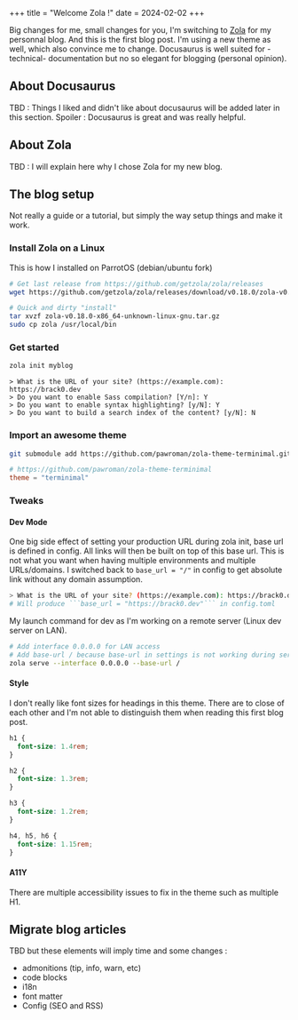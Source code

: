 +++
title = "Welcome Zola !"
date = 2024-02-02
+++

Big changes for me, small changes for you, I'm switching to [Zola](https://www.getzola.org/) for my personnal blog. And this is the first blog post. I'm using a new theme as well, which also convince me to change. Docusaurus is well suited for -technical- documentation but no so elegant for blogging (personal opinion).

<!-- more -->

## About Docusaurus

TBD : Things I liked and didn't like about docusaurus will be added later in this section. Spoiler : Docusaurus is great and was really helpful.

## About Zola

TBD : I will explain here why I chose Zola for my new blog.

## The blog setup

Not really a guide or a tutorial, but simply the way setup things and make it work.

### Install Zola on a Linux

This is how I installed on ParrotOS (debian/ubuntu fork)

```sh
# Get last release from https://github.com/getzola/zola/releases
wget https://github.com/getzola/zola/releases/download/v0.18.0/zola-v0.18.0-x86_64-unknown-linux-gnu.tar.gz

# Quick and dirty "install"
tar xvzf zola-v0.18.0-x86_64-unknown-linux-gnu.tar.gz
sudo cp zola /usr/local/bin
```

### Get started

```sh
zola init myblog
```

```
> What is the URL of your site? (https://example.com): https://brack0.dev
> Do you want to enable Sass compilation? [Y/n]: Y
> Do you want to enable syntax highlighting? [y/N]: Y
> Do you want to build a search index of the content? [y/N]: N
```

### Import an awesome theme

```sh
git submodule add https://github.com/pawroman/zola-theme-terminimal.git themes/terminimal
```

```toml
# https://github.com/pawroman/zola-theme-terminimal
theme = "terminimal"
```

### Tweaks

#### Dev Mode

One big side effect of setting your production URL during zola init, base url is defined in config. All links will then be built on top of this base url. This is not what you want when having multiple environments and multiple URLs/domains. I switched back to `base_url = "/"` in config to get absolute link without any domain assumption.

````sh
> What is the URL of your site? (https://example.com): https://brack0.dev
# Will produce ```base_url = "https://brack0.dev"``` in config.toml
````

My launch command for dev as I'm working on a remote server (Linux dev server on LAN).

```sh
# Add interface 0.0.0.0 for LAN access
# Add base-url / because base-url in settings is not working during serve
zola serve --interface 0.0.0.0 --base-url /
```

#### Style

I don't really like font sizes for headings in this theme. There are to close of each other and I'm not able to distinguish them when reading this first blog post.

```css
h1 {
  font-size: 1.4rem;
}

h2 {
  font-size: 1.3rem;
}

h3 {
  font-size: 1.2rem;
}

h4, h5, h6 {
  font-size: 1.15rem;
}
```

#### A11Y

There are multiple accessibility issues to fix in the theme such as multiple H1.

## Migrate blog articles

TBD but these elements will imply time and some changes :

- admonitions (tip, info, warn, etc)
- code blocks
- i18n
- font matter
- Config (SEO and RSS)
